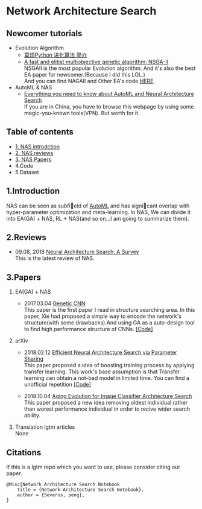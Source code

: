 # Network Architecture Search 

## Newcomer tutorials 
* Evolution Algorithm
    - [莫烦Python 进化算法 简介](https://morvanzhou.github.io/tutorials/machine-learning/evolutionary-algorithm/1-01-intro/) 
    - [A fast and elitist multiobjective genetic algorithm: NSGA-II](https://ieeexplore.ieee.org/document/996017)  
    NSGAII is the most popular Evolution algorithm. And it's also the best EA paper for newcomer.(Because I did this LOL.)  
    And you can find NAGAII and Other EA's code [HERE](./Code/).
* AutoML & NAS
    - [Everything you need to know about AutoML and Neural Architecture Search](https://towardsdatascience.com/everything-you-need-to-know-about-automl-and-neural-architecture-search-8db1863682bf)  
    If you are in China, you have to browse this webpage by using some magic-you-known tools(VPN). But worth for it.


## Table of contents
* [1. NAS introdction](#1introduction)
* [2. NAS reviews](#2reviews)
* [3. NAS Papers](#3papers)
* 4.Code
* 5.Dataset

## 1.Introduction 
NAS can be seen as subfield of [AutoML](https://www.ml4aad.org/automl/) and has signicant overlap with hyper-parameter optimization and meta-learning.
In NAS, We can divide it into EA(GA) + NAS, RL + NAS(and so on...I am going to summarize them).

## 2.Reviews
* 09.08, 2018 [Neural Architecture Search: A Survey](https://arxiv.org/abs/1808.05377)  
This is the latest review of NAS.

## 3.Papers
1. EA(GA) + NAS
    -  2017.03.04  [Genetic CNN](http://cn.arxiv.org/abs/1703.01513)  
    This paper is the first paper I read in structure searching area. In this paper, Xie had proposed a simple way to encode the network's structure(with some drawbacks).And using GA as a auto-design tool to find high performance structure of CNNs. [[Code]](https://github.com/aqibsaeed/Genetic-CNN)  

1. arXiv
    - 2018.02.12 [Efficient Neural Architecture Search via Parameter Sharing](https://arxiv.org/abs/1802.03268)  
    This paper proposed a idea of boosting training process by applying transfer learning. This work's base assumption is that Transfer learning can obtain a not-bad model in limited time.
    You can find a unofficial repetition [[Code]](https://github.com/melodyguan/enas)

    - 2018.10.04 [Aging Evolution for Image Classifier Architecture Search](https://arxiv.org/pdf/1802.01548)  
    This paper proposed a new idea removing oldest individual rather than worest performance individual in order to recive wider search ability.  

1. Translation lgtm articles  
None

## Citations
If this is a lgtm repo which you want to use, please consider citing our paper.


```
@Misc{Network Architecture Search Notebook
    title = {Network Architecture Search Notebook},
    author = {Severus, peng},  
}
```


